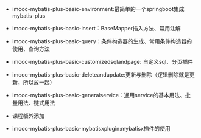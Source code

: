 * imooc-mybatis-plus-basic-environment:最简单的一个springboot集成mybatis-plus
* imooc-mybatis-plus-basic-insert：BaseMapper插入方法、常用注解
* imooc-mybatis-plus-basic-query：条件构造器的生成、常用条件构造器的使用、查询方法
* imooc-mybatis-plus-basic-customizedsqlandpage: 自定义sql、分页插件
* imooc-mybatis-plus-basic-deleteandupdate:更新与删除（逻辑删除就是更新，所以放一起）

* imooc-mybatis-plus-basic-generalservice：通用service的基本用法、批量用法、链式用法


* 课程额外添加
* imooc-mybatis-plus-basic-mybatisxplugin:mybatisx插件的使用